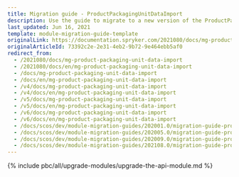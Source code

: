 ```yaml
---
title: Migration guide - ProductPackagingUnitDataImport
description: Use the guide to migrate to a new version of the ProductPackagingUnitDataImport module.
last_updated: Jun 16, 2021
template: module-migration-guide-template
originalLink: https://documentation.spryker.com/2021080/docs/mg-product-packaging-unit-data-import
originalArticleId: 73392c2e-2e31-4eb2-9b72-9e464ebb5af0
redirect_from:
  - /2021080/docs/mg-product-packaging-unit-data-import
  - /2021080/docs/en/mg-product-packaging-unit-data-import
  - /docs/mg-product-packaging-unit-data-import
  - /docs/en/mg-product-packaging-unit-data-import
  - /v4/docs/mg-product-packaging-unit-data-import
  - /v4/docs/en/mg-product-packaging-unit-data-import
  - /v5/docs/mg-product-packaging-unit-data-import
  - /v5/docs/en/mg-product-packaging-unit-data-import
  - /v6/docs/mg-product-packaging-unit-data-import
  - /v6/docs/en/mg-product-packaging-unit-data-import
  - /docs/scos/dev/module-migration-guides/202001.0/migration-guide-productpackagingunitdataimport.html
  - /docs/scos/dev/module-migration-guides/202005.0/migration-guide-productpackagingunitdataimport.html
  - /docs/scos/dev/module-migration-guides/202009.0/migration-guide-productpackagingunitdataimport.html
  - /docs/scos/dev/module-migration-guides/202108.0/migration-guide-productpackagingunitdataimport.html
---
```


{% include pbc/all/upgrade-modules/upgrade-the-api-module.md %} <!-- To edit, see /_includes/pbc/all/upgrade-modules/upgrade-the-api-module.md -->
